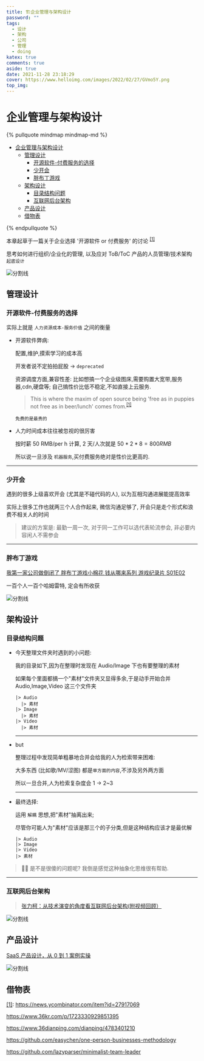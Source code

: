 ```yaml
---
title: 🏗️企业管理与架构设计
password: ""
tags:
  - 设计
  - 架构
  - 公司
  - 管理
  - doing
katex: true
comments: true
aside: true
date: 2021-11-28 23:18:29
cover: https://www.helloimg.com/images/2022/02/27/GVmo5Y.png
top_img:
---
```


# 企业管理与架构设计

<!--
 * @?: *********************************************************************
 * @Author: Weidows
 * @LastEditors: Weidows
 * @LastEditTime: 2022-08-21 23:43:09
 * @FilePath: \Blog-private\source\_posts\design\architecture.md
 * @Description:
 * @!: *********************************************************************
-->

{% pullquote mindmap mindmap-md %}

- [企业管理与架构设计](#企业管理与架构设计)
  - [管理设计](#管理设计)
    - [开源软件-付费服务的选择](#开源软件-付费服务的选择)
    - [少开会](#少开会)
    - [胖布丁游戏](#胖布丁游戏)
  - [架构设计](#架构设计)
    - [目录结构问题](#目录结构问题)
    - [互联网后台架构](#互联网后台架构)
  - [产品设计](#产品设计)
  - [借物表](#借物表)

{% endpullquote %}

本章起草于一篇关于企业选择 '开源软件 or 付费服务' 的讨论 <sup id='cite_ref-01'>[\[1\]](#cite_note-01)</sup>

思考如何进行组织/企业化的管理, 以及应对 ToB/ToC 产品的人员管理/技术架构 `起底设计`

<a>![分割线](https://www.helloimg.com/images/2022/07/01/ZM0SoX.png)</a>

## 管理设计

### 开源软件-付费服务的选择

实际上就是 `人力资源成本-服务价值` 之间的衡量

- 开源软件弊病:

  配置,维护,摸索学习的成本高

  开发者说不定拍拍屁股 -> `deprecated`

  资源调度方面,兼容性差: 比如想搞一个企业级图床,需要购置大宽带,服务器,cdn,硬盘等; 自己搞性价比低不稳定,不如直接上云服务.

  > This is where the maxim of open source being 'free as in puppies not free as in beer/lunch' comes from.<sup id='cite_ref-01'>[\[1\]](#cite_note-01)</sup>

  `免费的是最贵的`

- 人力时间成本往往被忽视的很厉害

  按时薪 50 RMB/per h 计算, 2 天/人次就是 $50 * 2 * 8 = 800 RMB$

  所以说一旦涉及 `机器服务`,买付费服务绝对是性价比更高的.

---

### 少开会

遇到的很多上级喜欢开会 (尤其是不碰代码的人), 以为互相沟通进展能提高效率

实际上很多工作也就两三个人合作起来, 微信沟通足够了, 开会只是走个形式和浪费不相关人的时间

> 建议的方案是: 最勤一周一次, 对于同一工作可以选代表轮流参会, 非必要内容闲人不需参会

---

### 胖布丁游戏

[我第一家公司做倒闭了 胖布丁游戏小棉花 钱从哪来系列 游戏纪录片 S01E02](https://www.bilibili.com/video/BV14r4y1Y77K)

一百个人一百个哈姆雷特, 定会有所收获

<a>![分割线](https://www.helloimg.com/images/2022/07/01/ZM0SoX.png)</a>

## 架构设计

### 目录结构问题

- 今天整理文件夹时遇到的小问题:

  我的目录如下,因为在整理时发现在 Audio/Image 下也有要整理的素材

  如果每个里面都搞一个"素材"文件夹又显得多余,于是动手开始合并 Audio,Image,Video 这三个文件夹

  ```
  |> Audio
    |> 素材
  |> Image
    |> 素材
  |> Video
    |> 素材
  ```

  ***

- but

  整理过程中发现简单粗暴地合并会给我的人为检索带来困难:

  大多东西 (比如歌/MV/涩图) 都是`单方面的内容`,不涉及另外两方面

  所以一旦合并,人为检索复杂度会 1 -> 2~3

  ***

- 最终选择:

  运用 `解耦` 思想,把"素材"抽离出来;

  尽管你可能人为"素材"应该是那三个的子分类,但是这种结构应该才是最优解

  ```
  |> Audio
  |> Image
  |> Video
  |> 素材
  ```

> 🤔🤣 是不是很傻的问题呢? 我倒是感觉这种抽象化思维很有帮助.

---

### 互联网后台架构

> [张力柯：从技术演变的角度看互联网后台架构(附视频回顾）](https://mp.weixin.qq.com/s/U4htId6IvjsXLqr4kAEEdw)

<a>![分割线](https://www.helloimg.com/images/2022/07/01/ZM0SoX.png)</a>

## 产品设计

[SaaS 产品设计，从 0 到 1 案例实操](https://www.woshipm.com/pd/4395305.html)

<a>![分割线](https://www.helloimg.com/images/2022/07/01/ZM0SoX.png)</a>

## 借物表

<a name='cite_note-01' href='#cite_ref-01'>[1]</a>: https://news.ycombinator.com/item?id=27917069

https://www.36kr.com/p/1723330929851395

https://www.36dianping.com/dianping/4783401210

https://github.com/easychen/one-person-businesses-methodology

https://github.com/lazyparser/minimalist-team-leader
